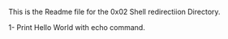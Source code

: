This is the Readme file for the 0x02 Shell redirectiion Directory.

1- Print Hello World with echo command.
